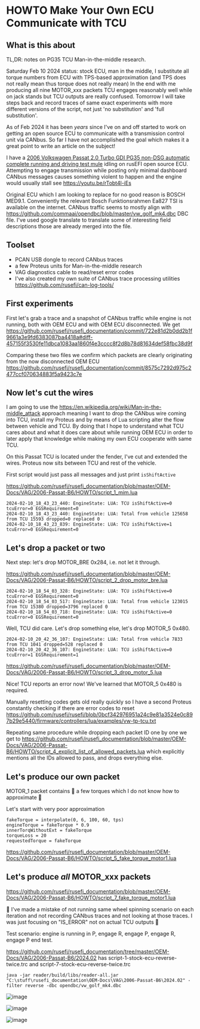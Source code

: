 # HOWTO Make Your Own ECU Communicate with TCU

## What is this about

TL,DR: notes on PG35 TCU Man-in-the-middle research.

Saturday Feb 10 2024 status: stock ECU, man in the middle, I substitute all torque numbers from ECU with TPS-based approximation (and TPS does not really mean thus torque does not really mean)
In the end with me producing all nine MOTOR_xxx packets TCU engages reasonably well while on jack stands but TCU outputs are really confused.
Tomorrow I will take steps back and record traces of same exact experiments with more different versions of the script, not just 'no substitution' and 'full substitution'.

As of Feb 2024 it has been _years_ since I've on and off started to work on getting an open source ECU to communicate with a transmission control unit via CANbus. So far I have not accomplished the goal which makes it a great point to write an article on the subject!

I have a [2006 Volkswagen Passat 2.0 Turbo GDI PG35 non-DSG automatic complete running and driving test mule](https://rusefi.com/forum/viewtopic.php?f=2&t=1631) idling on rusEFI open source ECU. Attempting to engage transmission while posting only minimal dashboard CANbus messages causes something violent to happen and the engine would usually stall see https://youtu.be/rTobt4l-iEs

Original ECU which I am looking to replace for no good reason is BOSCH MED9.1. Conveniently the relevant Bosch Funktionsrahmen Ea827 TSI is available on the internet. CANbus traffic seems to mostly align with https://github.com/commaai/opendbc/blob/master/vw_golf_mk4.dbc DBC file. I've used google translate to translate some of interesting field descriptions those are already merged into the file.

## Toolset

* PCAN USB dongle to record CANbus traces
* a few Proteus units for Man-in-the-middle research
* VAG diagnostics cable to read/reset error codes
* I've also created my own suite of CANbus trace processing utilities https://github.com/rusefi/can-log-tools/

## First experiments

First let's grab a trace and a snapshot of CANbus traffic while engine is not running, both with OEM ECU and with OEM ECU disconnected. We get https://github.com/rusefi/rusefi_documentation/commit/722e81d2b0dd2b1f9661a3e9fd6383087ba4418a#diff-457155f3530fe11dbca1083aa1860f4e3cccc8f2d8b78d81634def58fbc38d9f

Comparing these two files we confirm which packets are clearly originating from the now disconnected OEM ECU https://github.com/rusefi/rusefi_documentation/commit/8575c7292d975c2477ccf070634883f5a9423c7e

## Now let's cut the wires

I am going to use the https://en.wikipedia.org/wiki/Man-in-the-middle_attack approach meaning I want to drop the CANbus wire coming into TCU, install my Proteus and by means of Lua scripting alter the flow between
vehicle and TCU. By doing that I hope to understand what TCU cares about and what it does care about while running OEM ECU in order to later apply that knowledge while making my own ECU cooperate with same TCU.

On this Passat TCU is located under the fender, I've cut and extended the wires. Proteus now sits between TCU and rest of the vehicle.

First script would just pass all messages and just print ``isShiftActive``

https://github.com/rusefi/rusefi_documentation/blob/master/OEM-Docs/VAG/2006-Passat-B6/HOWTO/script_1_mim.lua

```language=text
2024-02-10_18_43_23_440: EngineState: LUA: TCU isShiftActive=0 tcuError=0 EGSRequirement=0
2024-02-10_18_43_23_440: EngineState: LUA: Total from vehicle 125658 from TCU 15593 dropped=0 replaced 0
2024-02-10_18_43_23_839: EngineState: LUA: TCU isShiftActive=1 tcuError=0 EGSRequirement=0
```

## Let's drop a packet or two

Next step: let's drop MOTOR_BRE 0x284, i.e. not let it through.

https://github.com/rusefi/rusefi_documentation/blob/master/OEM-Docs/VAG/2006-Passat-B6/HOWTO/script_2_drop_motor_bre.lua

```language=text
2024-02-10_18_54_03_328: EngineState: LUA: TCU isShiftActive=0 tcuError=0 EGSRequirement=0
2024-02-10_18_54_03_517: EngineState: LUA: Total from vehicle 123015 from TCU 15380 dropped=3796 replaced 0
2024-02-10_18_54_03_718: EngineState: LUA: TCU isShiftActive=0 tcuError=0 EGSRequirement=0
```

Well, TCU did care. Let's drop something else, let's drop MOTOR_5 0x480.

```language=text
2024-02-10_20_42_36_107: EngineState: LUA: Total from vehicle 7833 from TCU 1041 dropped=528 replaced 0
2024-02-10_20_42_36_107: EngineState: LUA: TCU isShiftActive=0 tcuError=1 EGSRequirement=1
```

https://github.com/rusefi/rusefi_documentation/blob/master/OEM-Docs/VAG/2006-Passat-B6/HOWTO/script_3_drop_motor_5.lua

Nice! TCU reports an error now! We've learned that MOTOR_5 0x480 is required.

Manually resetting codes gets old really quickly so I have a second Proteus constantly checking if there are error codes to reset https://github.com/rusefi/rusefi/blob/0bcf342976951a24c9e81a3524e0c897b29e5440/firmware/controllers/lua/examples/vw-tp-tcu.txt

Repeating same procedure while dropping each packet ID one by one we get to https://github.com/rusefi/rusefi_documentation/blob/master/OEM-Docs/VAG/2006-Passat-B6/HOWTO/script_4_explicit_list_of_allowed_packets.lua which
explicitly mentions all the IDs allowed to pass, and drops everything else.

## Let's produce our own packet

MOTOR_1 packet contains 🔴 a few torques which I do not know how to approximate 🔴

Let's start with very poor approximation

```language=lua
fakeTorque = interpolate(0, 6, 100, 60, tps)
engineTorque = fakeTorque * 0.9
innerTorqWithoutExt = fakeTorque
torqueLoss = 20
requestedTorque = fakeTorque
```

https://github.com/rusefi/rusefi_documentation/blob/master/OEM-Docs/VAG/2006-Passat-B6/HOWTO/script_5_fake_torque_motor1.lua

## Let's produce _all_ MOTOR_xxx packets

https://github.com/rusefi/rusefi_documentation/blob/master/OEM-Docs/VAG/2006-Passat-B6/HOWTO/script_7_fake_torque_motor1.lua

🔴 I've made a mistake of not running same wheel spinning scenario on each iteration and not recording CANbus traces and not looking at those traces. I was just focusing on "IS_ERROR" not on actual TCU outputs 🔴

Test scenario: engine is running in P, engage R, engage P, engage R, engage P end test.

https://github.com/rusefi/rusefi_documentation/tree/master/OEM-Docs/VAG/2006-Passat-B6/2024.02 has script-1-stock-ecu-reverse-twice.trc and script-7-stock-ecu-reverse-twice.trc

``java -jar reader/build/libs/reader-all.jar "C:\stuff\rusefi_documentation\OEM-Docs\VAG\2006-Passat-B6\2024.02" -filter reverse -dbc opendbc/vw_golf_mk4.dbc``

![image](https://github.com/rusefi/rusefi/assets/48498823/1c53f607-973f-41bf-8c11-ea0a43e07cb0)

![image](https://github.com/rusefi/rusefi/assets/48498823/8292c230-bdc7-41ba-b66e-c47ca53f8ec1)

![image](https://github.com/rusefi/rusefi/assets/48498823/743063ca-85dc-408e-a171-86f446bb6907)

